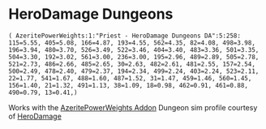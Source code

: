 # HeroDamage Dungeons
```
( AzeritePowerWeights:1:"Priest - HeroDamage Dungeons DA":5:258: 115=5.55, 405=5.08, 166=4.87, 193=4.55, 562=4.35, 82=4.08, 498=3.98, 196=3.94, 480=3.70, 526=3.49, 522=3.46, 404=3.40, 483=3.36, 501=3.35, 504=3.30, 192=3.02, 561=3.00, 236=3.00, 195=2.96, 489=2.89, 505=2.78, 521=2.73, 486=2.66, 485=2.65, 30=2.63, 482=2.61, 481=2.55, 157=2.54, 500=2.49, 478=2.40, 479=2.37, 194=2.34, 499=2.24, 403=2.24, 523=2.11, 22=1.77, 541=1.67, 488=1.60, 487=1.52, 31=1.47, 459=1.46, 560=1.45, 156=1.40, 21=1.32, 491=1.13, 38=1.09, 18=0.98, 462=0.91, 461=0.88, 490=0.79, 13=0.41,)
```

 Works with the [AzeritePowerWeights Addon](https://wow.curseforge.com/projects/azeritepowerweights)
 Dungeon sim profile courtesy of [HeroDamage](https://www.herodamage.com/)